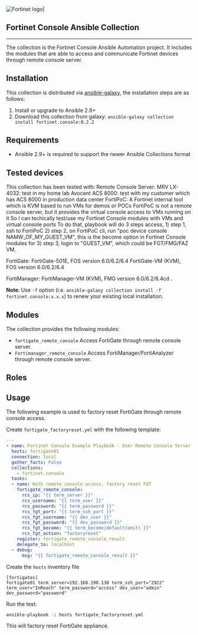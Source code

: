 ![Fortinet logo|](https://upload.wikimedia.org/wikipedia/commons/thumb/6/62/Fortinet_logo.svg/320px-Fortinet_logo.svg.png)

## Fortinet Console Ansible Collection
***

The collection is the Fortinet Console Ansible Automation project. It includes the modules that are able to access and communicate Fortinet devices through remote console server.

## Installation
This collection is distributed via [ansible-galaxy](https://galaxy.ansible.com/), the installation steps are as follows:

1. Install or upgrade to Ansible 2.9+
2. Download this collection from galaxy: `ansible-galaxy collection install fortinet.console:0.2.2`

## Requirements
* Ansible 2.9+ is required to support the newer Ansible Collections format

## Tested devices
This collection has been tested with:
Remote Console Server:
  MRV LX-4032:
    test in my home lab
  Avocent ACS 8000:
    test with my customer which has ACS 8000 in production data center
  FortiPoC:
    A Fortinet internal tool which is KVM based to run VMs for demos or POCs
    FortiPoC is not a remote console server, but it provides the virtual console access to VMs running on it
    So I can techically test/use my Fortinet Console modules with VMs and virtual console ports
    To do that, playbook will do 3 steps access,
    1) step 1, ssh to FortiPoC
    2) step 2, on FortiPoC cli, run "poc device console NAMW_OF_MY_GUEST_VM", this is the become option in Fortinet Console modules for
    3) step 3, login to "GUEST_VM", which could be FGT/FMG/FAZ VM.

FortiGate:
  FortiGate-501E, FOS version 6.0/6.2/6.4
  FortiGate-VM (KVM), FOS version 6.0/6.2/6.4

FortiManager:
  FortiManager-VM (KVM), FMG version 6.0/6.2/6.4cd .


__Note__: Use `-f` option (i.e. `ansible-galaxy collection install -f fortinet.console:x.x.x`) to renew your existing local installation.


## Modules
The collection provides the following modules:


* `fortigate_remote_console` Access FortiGate through remote console server.
* `Fortimanager_remote_console` Access FortiManager/FortiAnalyzer through remote console server.

## Roles


## Usage
The following example is used to factory reset FortiGate through remote console access.

Create `fortigate_factoryreset.yml` with the following template:
```yaml
---
- name: Fortinet Console Example Playbook - User Remote Console Server to Factory Reset FortiGate Firewall
  hosts: fortigate01
  connection: local
  gather_facts: False
  collections:
    - fortinet.console
  tasks:
  - name: With remote console access, factory reset FGT
    fortigate_remote_console:
      rcs_ip: "{{ term_server }}"
      rcs_username: "{{ term_user }}"
      rcs_password: "{{ term_password }}"
      rcs_fgt_port: "{{ term_ssh_port }}"
      rcs_fgt_username: "{{ dev_user }}"
      rcs_fgt_password: "{{ dev_password }}"
      rcs_fgt_become: "{{ term_become|default(omit) }}"
      rcs_fgt_action: "factoryreset"
    register: fortigate_remote_console_result
    delegate_to: localhost
  - debug:
      msg: "{{ fortigate_remote_console_result }}"
```
Create the `hosts` inventory file
```
[fortigates]
fortigate01 term_server=192.168.190.130 term_ssh_port="2922" term_user="InReach" term_password="access" dev_user="admin" dev_password="password"

```

Run the test:
```bash
ansible-playbook -i hosts fortigate_factoryreset.yml
```

This will factory reset FortiGate appliance.